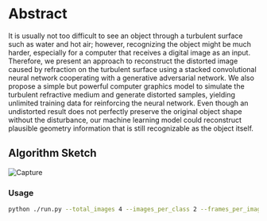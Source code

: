 # Abstract
It is usually not too difficult to see an object through a turbulent surface such as
water and hot air; however, recognizing the object might be much harder, especially
for a computer that receives a digital image as an input. Therefore, we present an
approach to reconstruct the distorted image caused by refraction on the turbulent
surface using a stacked convolutional neural network cooperating with a generative
adversarial network. We also propose a simple but powerful computer graphics
model to simulate the turbulent refractive medium and generate distorted samples,
yielding unlimited training data for reinforcing the neural network. Even though an
undistorted result does not perfectly preserve the original object shape without the
disturbance, our machine learning model could reconstruct plausible geometry
information that is still recognizable as the object itself.

## Algorithm Sketch
![Capture](https://user-images.githubusercontent.com/52937810/121777436-506e4600-cb92-11eb-9eef-b8cf2243840e.PNG)

### Usage 

``` bash 
python ./run.py --total_images 4 --images_per_class 2 --frames_per_image 3

```
